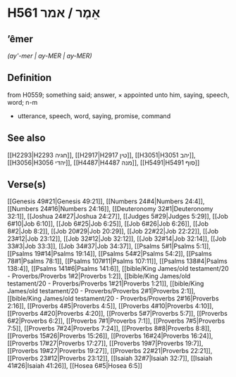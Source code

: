 # H561 אֵמֶר / אמר

## ʼêmer

_(ay'-mer | ay-MER | ay-MER)_

## Definition

from H0559; something said; answer, × appointed unto him, saying, speech, word; n-m

- utterance, speech, word, saying, promise, command

## See also

[[H2293|H2293 חגיה]], [[H2917|H2917 טין]], [[H3051|H3051 יהב]], [[H3056|H3056 יהדי]], [[H4487|H4487 מנה]], [[H5491|H5491 סוף]]

## Verse(s)

[[Genesis 49#21|Genesis 49:21]], [[Numbers 24#4|Numbers 24:4]], [[Numbers 24#16|Numbers 24:16]], [[Deuteronomy 32#1|Deuteronomy 32:1]], [[Joshua 24#27|Joshua 24:27]], [[Judges 5#29|Judges 5:29]], [[Job 6#10|Job 6:10]], [[Job 6#25|Job 6:25]], [[Job 6#26|Job 6:26]], [[Job 8#2|Job 8:2]], [[Job 20#29|Job 20:29]], [[Job 22#22|Job 22:22]], [[Job 23#12|Job 23:12]], [[Job 32#12|Job 32:12]], [[Job 32#14|Job 32:14]], [[Job 33#3|Job 33:3]], [[Job 34#37|Job 34:37]], [[Psalms 5#1|Psalms 5:1]], [[Psalms 19#14|Psalms 19:14]], [[Psalms 54#2|Psalms 54:2]], [[Psalms 78#1|Psalms 78:1]], [[Psalms 107#11|Psalms 107:11]], [[Psalms 138#4|Psalms 138:4]], [[Psalms 141#6|Psalms 141:6]], [[bible/King James/old testament/20 - Proverbs/Proverbs 1#2|Proverbs 1:2]], [[bible/King James/old testament/20 - Proverbs/Proverbs 1#21|Proverbs 1:21]], [[bible/King James/old testament/20 - Proverbs/Proverbs 2#1|Proverbs 2:1]], [[bible/King James/old testament/20 - Proverbs/Proverbs 2#16|Proverbs 2:16]], [[Proverbs 4#5|Proverbs 4:5]], [[Proverbs 4#10|Proverbs 4:10]], [[Proverbs 4#20|Proverbs 4:20]], [[Proverbs 5#7|Proverbs 5:7]], [[Proverbs 6#2|Proverbs 6:2]], [[Proverbs 7#1|Proverbs 7:1]], [[Proverbs 7#5|Proverbs 7:5]], [[Proverbs 7#24|Proverbs 7:24]], [[Proverbs 8#8|Proverbs 8:8]], [[Proverbs 15#26|Proverbs 15:26]], [[Proverbs 16#24|Proverbs 16:24]], [[Proverbs 17#27|Proverbs 17:27]], [[Proverbs 19#7|Proverbs 19:7]], [[Proverbs 19#27|Proverbs 19:27]], [[Proverbs 22#21|Proverbs 22:21]], [[Proverbs 23#12|Proverbs 23:12]], [[Isaiah 32#7|Isaiah 32:7]], [[Isaiah 41#26|Isaiah 41:26]], [[Hosea 6#5|Hosea 6:5]]